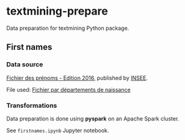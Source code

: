 # textmining-prepare

Data preparation for textmining Python package.

## First names

### Data source

[Fichier des prénoms - Edition 2016](http://www.data.gouv.fr/fr/datasets/fichier-des-prenoms-edition-2016/), published by [INSEE](https://www.insee.fr/).

File used: [Fichier par départements de naissance](https://www.insee.fr/fr/statistiques/fichier/2540004/dpt2015_txt.zip)

### Transformations

Data preparation is done using **pyspark** on an Apache Spark cluster.

See `firstnames.ipynb` Jupyter notebook.
